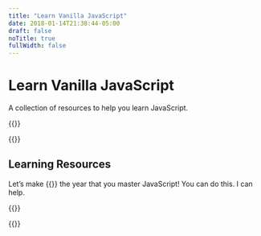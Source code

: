 ```yaml
---
title: "Learn Vanilla JavaScript"
date: 2018-01-14T21:38:44-05:00
draft: false
noTitle: true
fullWidth: false
---
```


<h1 class="text-xlarge margin-top-large padding-top-large margin-bottom-small">Learn Vanilla JavaScript</h1>

<p class="text-large">A collection of resources to help you learn JavaScript.</p>

{{<cta for="funnel">}}

{{<mailchimp intro="true">}}

## Learning Resources

Let’s make {{<year>}} the year that you master JavaScript! You can do this. I can help.

{{<cta for="products">}}

{{<cta for="bio-short">}}